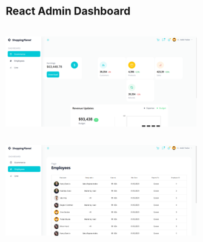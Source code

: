 # React Admin Dashboard 

<br>
<p align="center">
<img src="https://github.com/1shubhangi1/Dashboard/blob/main/Screenshot%201.png">
</p>

<br>
<p align="center">
<img src="https://github.com/1shubhangi1/Dashboard/blob/main/Screenshot%202.png">
</p>


